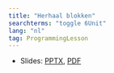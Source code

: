 ```yaml
---
title: "Herhaal blokken"
searchterms: "toggle 6Unit"
lang: "nl"
tag: ProgrammingLesson
---
```

 <ul>
 <li class="ng-binding">Slides:
 <a href="ProgrammingLessons/6a-Herhaal-blokken.pptx">PPTX</a>,
 <a href="ProgrammingLessons/6a-Herhaal-blokken.pdf">PDF</a>
 </li>
 </ul>
